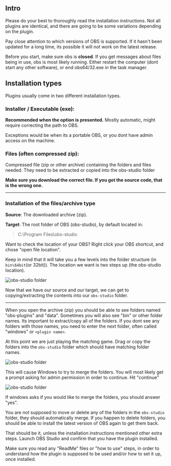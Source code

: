 ## Intro
Please do your best to thoroughly read the installation instructions. Not all plugins are identical, and there are going to be some variations depending on the plugin.

Pay close attention to which versions of OBS is supported. If it hasn't been updated for a long time, its possible it will not work on the latest release.

Before you start, make sure obs is **closed**. If you get messages about files being in use, obs is most likely running. Either restart the computer (dont start any other software), or end obs64/32.exe in the task manager.


## Installation types

Plugins usually come in two different installation types.
### Installer / Executable (exe):

**Recommended when the option is presented.** Mostly automatic, might require correcting the path to OBS.

Exceptions would be when its a portable OBS, or you dont have admin access on the machine.
   

### Files (often compressed zip):

Compressed file (zip or other archive) containing the folders and files needed.
They need to be extracted or copied into the obs-studio folder

**Make sure you download the correct file. If you got the source code, that is the wrong one.**

***

### Installation of the files/archive type

**Source**: The downloaded archive (zip).   

**Target**: The root folder of OBS (obs-studio), by default located in:
> C:\Program Files\obs-studio

Want to check the location of your OBS?
Right click your OBS shortcut, and chose "open file location".   

Keep in mind that it will take you a few levels into the folder structure (in `bin\64bit`(or 32bit)). The location we want is two steps up (the obs-studio location).

![obs-studio folder](https://raw.githubusercontent.com/wiki/obsproject/obs-studio/images/plugin-guide/obs-studio-folder.png)

Now that we have our source and our target, we can get to copying/extracting the contents into our `obs-studio` folder.

***

When you open the archive (zip) you should be able to see folders named "obs-plugins" and "data". Sometimes you will also see "bin" or other folder names. Its important to extract/copy all of the folders. If you dont see any folders with those names, you need to enter the next folder, often called "windows" or `<plugin name>`.

At this point we are just playing the matching game. Drag or copy the folders into the `obs-studio` folder which should have matching folder names.


![obs-studio folder](https://raw.githubusercontent.com/wiki/obsproject/obs-studio/images/plugin-guide/drag-me.png)  

This will cause Windows to try to merge the folders. You will most likely get a prompt asking for admin permission in order to continue. Hit "continue"


![obs-studio folder](https://raw.githubusercontent.com/wiki/obsproject/obs-studio/images/plugin-guide/uac-prompt.png) 

If windows asks if you would like to merge the folders, you should answer "yes".

You are *not* supposed to move or delete any of the folders in the `obs-studio` folder, they should automatically merge.
If you happen to delete folders, you should be able to install the latest version of OBS again to get them back.

That should be it, unless the installation instructions mentioned other extra steps. Launch OBS Studio and confirm that you have the plugin installed.

Make sure you read any "ReadMe" files or "how to use" steps, in order to understand how the plugin is supposed to be used and/or how to set it up, once installed.
